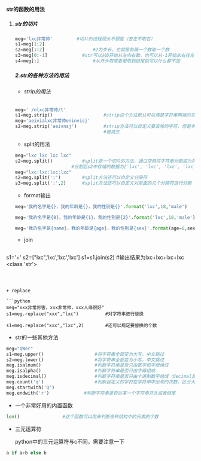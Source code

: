 #### str的函数的用法

1. ##### str的切片

   ```python
   meg='lxc非常帅'			#切片的过程顾头不顾腚（去左不取右）
   s1=meg[1:2]
   s2=meg[::2]					#2为步长，也就是每隔一个数取一个数
   s3=meg[0:-1]				#str可以从0开始从左向右数，也可以从-1开始从右往左数
   s4=meg[:]					#从开头取或者是取到结尾就可以什么都不加
   ```

   ##### 2.str的各种方法的用法

   + ###### strip的用法

   ```python
   meg=' /nlxc非常帅/t'
   s1=meg.strip()					#strip这个方法默认可以清楚字符串两端的空字符，包含											‘ ’，’/t','/n'
   meg='aeivialxc非常帅eninvisj'
   s2=meg.strip('aeivnsj')			#strip方法可以自定义要去除的字符，但是本例中有一个小									#bug，不能去除含有l的子串，不然想要打印的内容也会
   									#被减去
   ```

   + split的用法

   ```python
   meg="lxc lxc lxc lxc"
   s2=meg.split()			#split是一个切片的方法，通过空格将字符串分割成为列表进行存储
   						#分割后s2中存储的数据为['lxc', 'lxc', 'lxc', 'lxc']
   meg="lxc:lxc:lxc:lxc"
   s2=meg.split(':')		#split方法还可以自定义分隔符
   s3=meg.split(':',2)		#split方法还可以自定义对前面的几个分隔符进行分割
   
   ```

   + format输出

   ```python
   meg='我的名字是{}，我的年龄是{}，我的性别是{}'.format('lxc',18,'male')
   
   meg='我的名字是{0}，我的年龄是{1}，我的性别是{2}'.format('lxc',18,'male')
   
   meg='我的名字是{name}，我的年龄是{age}，我的性别是{sex}'.format(age=8,sex='male'，name='lxc')					#format()方法的三种用法
   ```
   
   + join

   ```python
s1='+'
   s2=["lxc",'lxc','lxc','lxc']
   s1=s1.join(s2)		#输出结果为lxc+lxc+lxc+lxc <class 'str'>
   ```

   

   + replace

   ```python
meg="xxx非常厉害，xxx非常帅，xxx人缘很好"
   s1=meg.replace("xxx","lxc")			#对字符串进行替换

   s1=meg.replace("xxx","lxc",2)		#还可以规定要替换的个数
   ```
   
   
   
   + str的一些其他方法
   
   ```python
   meg="QWer"
   s1=meg.upper()					#将字符串全部变为大写，中文跳过
   s2=meg.lower()					#将字符串全部变为小写，中文跳过
   meg.isalnum()					#判断字符串是否只由数字和字母组成
   meg.isalpha()					#判断字符串是否只由字母组成
   meg.isdecimal()					#判断字符串是否只由十进制数字组成（decimal是十进制的									#意思）
   meg.count('q')					#判断自定义的字符在字符串中出现的次数，区分大小写
   meg.startwith('Q')
   meg.endwith('r')				#判断字符串是否以某一个字符串开头或者结尾
   ```
   
   + 一个非常好用的内置函数
   
   ```python
   len()				#这个函数可以用来判断各种结构中的元素的个数
   ```
   
   + 三元运算符
   
     python中的三元运算符与c不同，需要注意一下
   
   ```python
   a if a>b else b
   ```
   
   
   
   
   
   
   
   
   
   
   
   